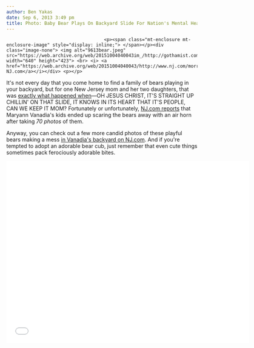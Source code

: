 ```yaml
---
author: Ben Yakas
date: Sep 6, 2013 3:49 pm
title: Photo: Baby Bear Plays On Backyard Slide For Nation's Mental Health
---
```


	
										<p><span class="mt-enclosure mt-enclosure-image" style="display: inline;"> </span></p><div class="image-none"> <img alt="9613bear.jpeg" src="https://web.archive.org/web/20151004040043im_/http://gothamist.com/attachments/byakas/9613bear.jpeg" width="640" height="423"> <br> <i> <a href="https://web.archive.org/web/20151004040043/http://www.nj.com/morris/index.ssf/2013/09/photos_bears_play_on_slide_in_roxbury_backyard.html">via NJ.com</a></i></div> <p></p>

<p>It&apos;s not every day that you come home to find a family of bears playing in your backyard, but for one New Jersey mom and her two daughters, that was <a href="https://web.archive.org/web/20151004040043/http://www.nj.com/morris/index.ssf/2013/09/photos_bears_play_on_slide_in_roxbury_backyard.html">exactly what happened when</a>&#x2014;OH JESUS CHRIST, IT&apos;S STRAIGHT UP CHILLIN&apos; ON THAT SLIDE, IT KNOWS IN ITS HEART THAT IT&apos;S PEOPLE, CAN WE KEEP IT MOM? Fortunately or unfortunately, <a href="https://web.archive.org/web/20151004040043/http://www.nj.com/morris/index.ssf/2013/09/photos_bears_play_on_slide_in_roxbury_backyard.html">NJ.com reports</a> that Maryann Vanadia&apos;s kids ended up scaring the bears away with an air horn after taking <em>70 photos</em> of them. </p>

<p>Anyway, you can check out a few more candid photos of these playful bears making a mess <a href="https://web.archive.org/web/20151004040043/http://www.nj.com/morris/index.ssf/2013/09/photos_bears_play_on_slide_in_roxbury_backyard.html">in Vanadia&apos;s backyard on NJ.com</a>. And if you&apos;re tempted to adopt an adorable bear cub, just remember that even cute things sometimes pack ferociously adorable bites.</p>

<p><iframe width="640" height="480" src="//web.archive.org/web/20151004040043if_/http://www.youtube.com/embed/lTMwrAefIVQ" frameborder="0" allowfullscreen></iframe></p>					
										
									
				